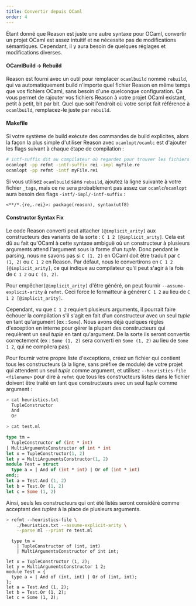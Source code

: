 ```yaml
---
title: Convertir depuis OCaml
order: 4
---
```


Étant donné que Reason est juste une autre syntaxe pour OCaml, convertir un projet OCaml est assez intuitif et ne nécessite pas de modifications sémantiques. Cependant, il y aura besoin de quelques réglages et modifications diverses.

#### OCamlBuild -> Rebuild
Reason est fourni avec un outil pour remplacer `ocamlbuild` nommé `rebuild`, qui va automatiquement build n'importe quel fichier Reason en même temps que vos fichiers OCaml, sans besoin d'une quelconque configuration. Ça vous permet de rajouter vos fichiers Reason à votre projet OCaml existant, petit à petit, bit par bit. Quel que soit l'endroit où votre script fait référence à `ocamlbuild`, remplacez-le juste par `rebuild`.

#### Makefile
Si votre système de build exécute des commandes de build explicites, alors la façon la plus simple d'utiliser Reason avec `ocamlopt/ocamlc` est d'ajouter les flags suivant à chaque étape de compilation :

```sh
# intf-suffix dit au compilateur où regardez pour trouver les fichiers d'interface correspondants
ocamlopt -pp refmt -intf-suffix rei -impl myFile.re
ocamlopt -pp refmt -intf myFile.rei
```

Si vous utilisez `ocamlbuild` sans `rebuild`, ajoutez la ligne suivante à votre fichier
`_tags`, mais ce ne sera probablement pas assez car `ocamlc`/`ocamlopt` aura besoin des flags `-intf/-impl/-intf-suffix` :

```
<**/*.{re,.rei}>: package(reason), syntax(utf8)
```

#### Constructor Syntax Fix

Le code Reason converti peut attacher `[@implicit_arity]` aux constructeurs des variants de la sorte : `C 1 2 [@implicit_arity]`. Cela est dû au fait qu'OCaml à cette syntaxe ambiguë où un constructeur à plusieurs arguments attend l'argument sous la forme d'un *tuple*. Donc pendant le parsing, nous ne savons pas si `C (1, 2)` en OCaml doit être traduit par `C (1, 2)` ou `C 1 2` en Reason.
Par défaut, nous le convertirons en `C 1 2 [@implicit_arity]`, ce qui indique au compilateur qu'il peut s'agir à la fois de `C 1 2` ou `C (1, 2)`.

Pour empêcher`[@implicit_arity]` d'être généré, on peut fournir `--assume-explicit-arity`
à `refmt`. Ceci force le formatteur à générer `C 1 2` au lieu de `C 1 2 [@implicit_arity]`.

Cependant, vu que `C 1 2` requiert plusieurs arguments, il pourrait faire échouer la compilation s'il s'agit en fait d'un constructeur avec un seul *tuple* en tant qu'argument (ex : `Some`).
Nous avons déjà quelques règles d'exception en interne pour gérer la plupart des constructeurs qui requièrent un seul *tuple* en tant qu'argument. De la sorte ils seront convertis correctement (ex : `Some (1, 2)` sera converti en `Some (1, 2)` au lieu de `Some 1 2`, qui ne compilera pas).

Pour fournir votre propre liste d'exceptions, créez un fichier qui contient tous les constructeurs (à la ligne, sans préfixe de module) de votre projet qui attendent un seul *tuple* comme argument, et utilisez `--heuristics-file <filename>` pour dire à `refmt` que tous les constructeurs listés dans le fichier doivent être traité en tant que constructeurs avec un seul *tuple* comme argument :

```sh
> cat heuristics.txt
  TupleConstructor
  And
  Or
```

```sh
> cat test.ml
```

```ocaml
type tm =
  TupleConstructor of (int * int)
| MultiArgumentsConstructor of int * int
let x = TupleConstructor(1, 2)
let y = MultiArgumentsConstructor(1, 2)
module Test = struct
  type a = | And of (int * int) | Or of (int * int)
end;;
let a = Test.And (1, 2)
let b = Test.Or (1, 2)
let c = Some (1, 2)
```

Ainsi, seuls les constructeurs qui ont été listés seront considéré comme acceptant des *tuples* à la place de plusieurs arguments.

```sh
> refmt --heuristics-file \
    ./heuristics.txt --assume-explicit-arity \
    --parse ml --print re test.ml
```


```reason
  type tm =
    | TupleConstructor of (int, int)
    | MultiArgumentsConstructor of int int;

let x = TupleConstructor (1, 2);
let y = MultiArgumentsConstructor 1 2;
module Test = {
  type a = | And of (int, int) | Or of (int, int);
};
let a = Test.And (1, 2);
let b = Test.Or (1, 2);
let c = Some (1, 2);
```

